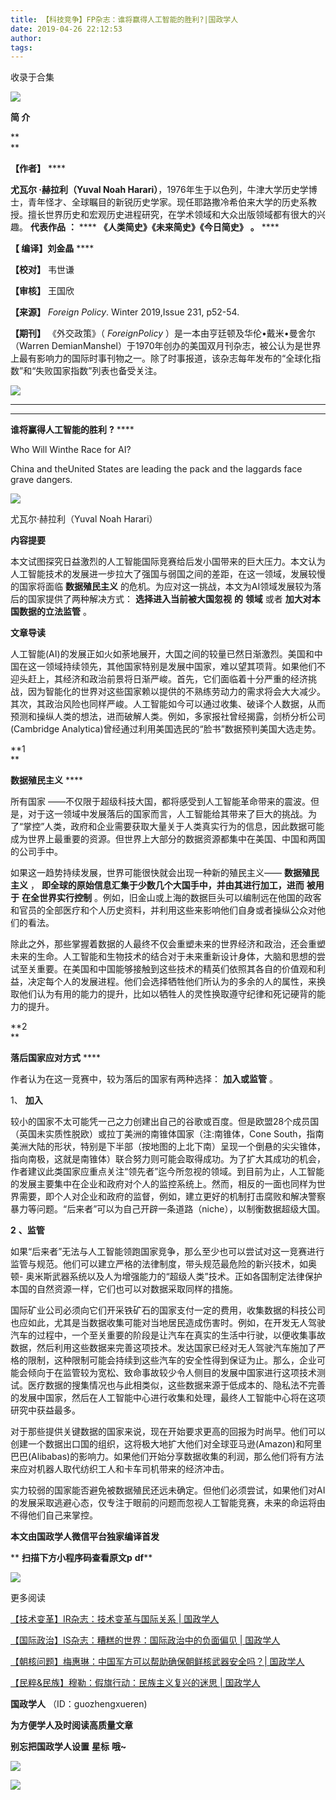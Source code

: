 ```yaml
---
title: 【科技竞争】FP杂志：谁将赢得人工智能的胜利?|国政学人
date: 2019-04-26 22:12:53
author: 
tags: 
---
```



收录于合集

  

![](/images/3199/2.gif)

  

**简 介**

 **  
**

 **【作者】** ****

 **尤瓦尔 ·赫拉利（Yuval Noah
Harari）**，1976年生于以色列，牛津大学历史学博士，青年怪才、全球瞩目的新锐历史学家。现任耶路撒冷希伯来大学的历史系教授。擅长世界历史和宏观历史进程研究，在学术领域和大众出版领域都有很大的兴趣。
**代表作品** **：** **** **《人类简史》《未来简史》《今日简史》** **。** ****

 **【 编译】刘金晶** ****

 **【校对】** 韦世谦

 **【审核】** 王国欣

 **【来源】** _Foreign Policy_. Winter 2019,Issue 231, p52-54.

 **【期刊】** 《外交政策》（ _ForeignPolicy_ ）是一本由亨廷顿及华伦•戴米•曼舍尔（Warren
DemianManshel）于1970年创办的美国双月刊杂志，被公认为是世界上最有影响力的国际时事刊物之一。除了时事报道，该杂志每年发布的“全球化指数”和“失败国家指数”列表也备受关注。

![](/images/3199/3.png)

 ****

 ****

 **谁将赢得人工智能的胜利** **?** ****

Who Will Winthe Race for AI?

China and theUnited States are leading the pack and the laggards face grave
dangers.

![](/images/3199/4.png)

尤瓦尔·赫拉利（Yuval Noah Harari）

  

 **内容提要**

  

本文试图探究日益激烈的人工智能国际竞赛给后发小国带来的巨大压力。本文认为人工智能技术的发展进一步拉大了强国与弱国之间的差距，在这一领域，发展较慢的国家将面临
**数据殖民主义** 的危机。为应对这一挑战，本文为AI领域发展较为落后的国家提供了两种解决方式： **选择进入当前被大国忽视** **的** **领域**
或者 **加大对本国数据的立法监管** 。

  

 **文章导读**

  

人工智能(AI)的发展正如火如荼地展开，大国之间的较量已然日渐激烈。美国和中国在这一领域持续领先，其他国家特别是发展中国家，难以望其项背。如果他们不迎头赶上，其经济和政治前景将日渐严峻。首先，它们面临着十分严重的经济挑战，因为智能化的世界对这些国家赖以提供的不熟练劳动力的需求将会大大减少。其次，其政治风险也同样严峻。人工智能如今可以通过收集、破译个人数据，从而预测和操纵人类的想法，进而破解人类。例如，多家报社曾经揭露，剑桥分析公司(Cambridge
Analytica)曾经通过利用美国选民的“脸书”数据预判美国大选走势。

  

  

**1  
**

 **数据殖民主义** ****

  

所有国家
——不仅限于超级科技大国，都将感受到人工智能革命带来的震波。但是，对于这一领域中发展落后的国家而言，人工智能给其带来了巨大的挑战。为了“掌控”人类，政府和企业需要获取大量关于人类真实行为的信息，因此数据可能成为世界上最重要的资源。但世界上大部分的数据资源都集中在美国、中国和两国的公司手中。

如果这一趋势持续发展，世界可能很快就会出现一种新的殖民主义—— **数据殖民主义** ，
**即全球的原始信息汇集于少数几个大国手中，并由其进行加工，进而** **被用于** **在全世界实行控制**
。例如，旧金山或上海的数据巨头可以编制远在他国的政客和官员的全部医疗和个人历史资料，并利用这些来影响他们自身或者操纵公众对他们的看法。

除此之外，那些掌握着数据的人最终不仅会重塑未来的世界经济和政治，还会重塑未来的生命。人工智能和生物技术的结合对于未来重新设计身体，大脑和思想的尝试至关重要。在美国和中国能够接触到这些技术的精英们依照其各自的价值观和利益，决定每个人的发展进程。他们会选择牺牲他们所认为的多余的人的属性，来换取他们认为有用的能力的提升，比如以牺牲人的灵性换取遵守纪律和死记硬背的能力的提升。

  

 **2  
**

 **落后国家应对方式** ****

  

  

作者认为在这一竞赛中，较为落后的国家有两种选择： **加入或监管** 。

1、 **加入**

较小的国家不太可能凭一己之力创建出自己的谷歌或百度。但是欧盟28个成员国（英国未实质性脱欧）或拉丁美洲的南锥体国家（注:南锥体，Cone
South，指南美洲大陆的形状，特别是下半部（按地图的上北下南）呈现一个倒悬的尖尖锥体，指向南极，这就是南锥体）联合努力则可能会取得成功。为了扩大其成功的机会，作者建议此类国家应重点关注“领先者”迄今所忽视的领域。到目前为止，人工智能的发展主要集中在企业和政府对个人的监控系统上。然而，相反的一面也同样为世界需要，即个人对企业和政府的监督，例如，建立更好的机制打击腐败和解决警察暴力等问题。“后来者”可以为自己开辟一条道路（niche），以制衡数据超级大国。

 **2** **、监管**

如果“后来者”无法与人工智能领跑国家竞争，那么至少也可以尝试对这一竞赛进行监管与规范。他们可以建立严格的法律制度，带头规范最危险的新兴技术，如奥顿-
奥米斯武器系统以及人为增强能力的“超级人类”技术。正如各国制定法律保护本国的自然资源一样，它们也可以对数据采取同样的措施。

国际矿业公司必须向它们开采铁矿石的国家支付一定的费用，收集数据的科技公司也应如此，尤其是当数据收集可能对当地居民造成伤害时。例如，在开发无人驾驶汽车的过程中，一个至关重要的阶段是让汽车在真实的生活中行驶，以便收集事故数据，然后利用这些数据来完善这项技术。发达国家已经对无人驾驶汽车施加了严格的限制，这种限制可能会持续到这些汽车的安全性得到保证为止。那么，企业可能会倾向于在监管较为宽松、致命事故较少令人侧目的发展中国家进行这项技术测试。医疗数据的搜集情况也与此相类似，这些数据来源于低成本的、隐私法不完善的发展中国家，然后在人工智能中心进行收集和处理，最终人工智能中心将在这项研究中获益最多。

对于那些提供关键数据的国家来说，现在开始要求更高的回报为时尚早。他们可以创建一个数据出口国的组织，这将极大地扩大他们对全球亚马逊(Amazon)和阿里巴巴(Alibabas)的影响力。如果他们开始分享数据收集的利润，那么他们将有方法来应对机器人取代纺织工人和卡车司机带来的经济冲击。

实力较弱的国家能否避免被数据殖民还远未确定。但他们必须尝试，如果他们对AI的发展采取逃避心态，仅专注于眼前的问题而忽视人工智能竞赛，未来的命运将由不得他们自己来掌控。

  

 **本文由国政学人微信平台独家编译首发**

 ** **扫描下方小程序码查看原文p** **df****

![](/images/3199/5.png)

  

  

更多阅读

[【技术变革】IR杂志：技术变革与国际关系 |
国政学人](http://mp.weixin.qq.com/s?__biz=MzI3MTYzMzE5Mw==&mid=2247489365&idx=1&sn=366d58b522ad17214b579426c0c7b800&chksm=eb3f8913dc480005d206facf74ae16dd3e9c6ee2a679284ef16c49e9192aaf6a0e6b18013ea4&scene=21#wechat_redirect)  

[【国际政治】IS杂志：糟糕的世界：国际政治中的负面偏见 |
国政学人](http://mp.weixin.qq.com/s?__biz=MzI3MTYzMzE5Mw==&mid=2247489348&idx=1&sn=e68f99cbcf9e8a117fb29a64cde2156d&chksm=eb3f8902dc480014918e09e29aa0025ee7a0519626ea3957a2761c237ea4e714cbe1d9e9f9d4&scene=21#wechat_redirect)  

[【朝核问题】梅惠琳：中国军方可以帮助确保朝鲜核武器安全吗？|
国政学人](http://mp.weixin.qq.com/s?__biz=MzI3MTYzMzE5Mw==&mid=2247489337&idx=1&sn=177f8c8f418cc88fc1f78aba07ef606b&chksm=eb3f897fdc4800692556250de5a708e2da87ca3a574291d297ff867ba92d501bacd141b41ffe&scene=21#wechat_redirect)  

[【民粹&民族】穆勒：假旗行动：民族主义复兴的迷思 |
国政学人](http://mp.weixin.qq.com/s?__biz=MzI3MTYzMzE5Mw==&mid=2247489326&idx=1&sn=48e1266d1db661f96650455f1f04a226&chksm=eb3f8968dc48007e93a7d52fcb85138516e599f644bcf2df7cf8c79d0440ab6e7483fe1c2259&scene=21#wechat_redirect)  

  

 **国政学人** （ID：guozhengxueren)

  

 **为方便学人及时阅读高质量文章**

 **别忘把国政学人设置** **星标** **哦~**

![](/images/3199/6.gif)

![](/images/3199/7.gif)

